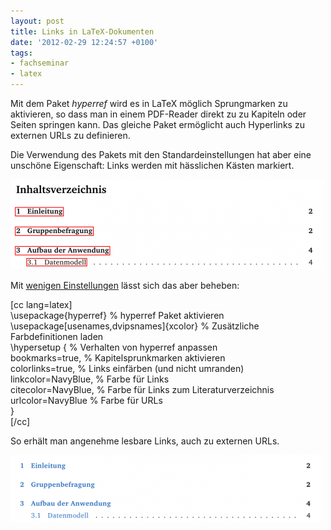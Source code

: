 ```yaml
---
layout: post
title: Links in LaTeX-Dokumenten
date: '2012-02-29 12:24:57 +0100'
tags:
- fachseminar
- latex
---
```

<p>Mit dem Paket <em>hyperref</em> wird es in LaTeX möglich Sprungmarken zu aktivieren, so dass man in einem PDF-Reader direkt zu zu Kapiteln oder Seiten springen kann. Das gleiche Paket ermöglicht auch Hyperlinks zu externen URLs zu definieren.</p>
<p>Die Verwendung des Pakets mit den Standardeinstellungen hat aber eine unschöne Eigenschaft: Links werden mit hässlichen Kästen markiert.</p>
<p><img class="alignnone size-medium wp-image-975" src="/uploads/2012/02/hyperref-defaults-500x144.png" alt="LaTeX Paket hyperref mit Standardeinstellungen" width="500" height="144" /></p>
<p>Mit <a href="http://www.tug.org/applications/hyperref/manual.html#x1-120003.8">wenigen Einstellungen</a> lässt sich das aber beheben:</p>
<p>[cc lang=latex]<br />
\usepackage{hyperref} % hyperref Paket aktivieren<br />
\usepackage[usenames,dvipsnames]{xcolor} % Zusätzliche Farbdefinitionen laden<br />
\hypersetup { % Verhalten von hyperref anpassen<br />
bookmarks=true, % Kapitelsprunkmarken aktivieren<br />
colorlinks=true, % Links einfärben (und nicht umranden)<br />
linkcolor=NavyBlue, % Farbe für Links<br />
citecolor=NavyBlue, % Farbe für Links zum Literaturverzeichnis<br />
urlcolor=NavyBlue % Farbe für URLs<br />
}<br />
[/cc]</p>
<p>So erhält man angenehme lesbare Links, auch zu externen URLs.</p>
<p><img src="/uploads/2012/02/hyperref-nice-500x107.png" alt="LaTeX Paket hyperref mit angepassten Einstellungen" title="hyperref-nice" width="500" height="107" class="alignnone size-medium wp-image-980" /></p>
